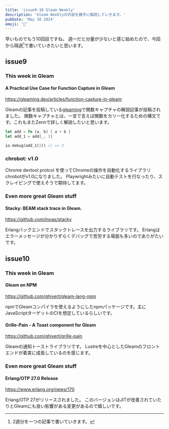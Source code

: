 ```yaml
---
title: 'issue9-10 Gleam Weekly'
description: 'Gleam Weeklyの内容を勝手に解説していきます。'
pubDate: 'May 30 2024'
emoji: '🦊'
---
```


早いものでもう10回目ですね。
週一だと分量が少ないと感じ始めたので、今回から隔週[^1]で書いていきたいと思います。

## issue9

### This week in Gleam

#### A Practical Use Case for Function Capture in Gleam

https://gleaming.dev/articles/function-capture-in-gleam

Gleamの記事を投稿している[gleaming](https://gleaming.dev)で関数キャプチャの解説記事が投稿されました。
関数キャプチャとは、一言で言えば関数をカリー化するための構文です。これもまたZennで詳しく解説したいと思います。

```rust
let add = fn (a, b) { a + b }
let add_1 = add(_, 1)

io.debug(add_1(2)) // => 3
```

### chrobot: v1.0

Chrome devtool protcol
を使ってChromeの操作を自動化するライブラリchrobotがv1.0になりました。
Playwrightみたいに自動テストを行なったり、スクレイピングで使えそうで期待してます。

### Even more great Gleam stuff

#### Stacky: BEAM stack trace in Gleam.

https://github.com/inoas/stacky

Erlangバックエンドでスタックトレースを出力するライブラリです。
Erlangはエラーメッセージが分かりずらくデバッグで苦労する場面も多いのでありがたいです。

## issue10

### This week in Gleam

#### Gleam on NPM

https://github.com/ghivert/gleam-lang-npm

npmでGleamコンパイラを使えるようにしたnpmパッケージです。主にJavaScriptターゲットのCIを想定しているらしいです。

#### Grille-Pain - A Toast component for Gleam

https://github.com/ghivert/grille-pain

Gleamの通知トーストライブラリです。
Lustreを中心としたGleamのフロントエンドが着実に成長しているのを感じます。

### Even more great Gleam stuff

#### Erlang/OTP 27.0 Release

https://www.erlang.org/news/170

Erlang/OTP 27がリリースされました。
このバージョンはJITが改善されていたりとGleamにも良い影響がある変更があるので嬉しいです。

[^1]: 2週分を一つの記事で書いていきます。
